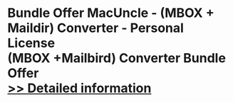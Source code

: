 # Bundle Offer MacUncle - (MBOX + Maildir) Converter - Personal License<br />(MBOX +Mailbird) Converter Bundle Offer<br />[>> Detailed information](https://secure.shareit.com/shareit/product.html?productid=300998516&affiliateid=200057808)